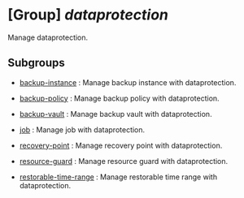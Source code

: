 # [Group] _dataprotection_

Manage dataprotection.

## Subgroups

- [backup-instance](/Commands/dataprotection/backup-instance/readme.md)
: Manage backup instance with dataprotection.

- [backup-policy](/Commands/dataprotection/backup-policy/readme.md)
: Manage backup policy with dataprotection.

- [backup-vault](/Commands/dataprotection/backup-vault/readme.md)
: Manage backup vault with dataprotection.

- [job](/Commands/dataprotection/job/readme.md)
: Manage job with dataprotection.

- [recovery-point](/Commands/dataprotection/recovery-point/readme.md)
: Manage recovery point with dataprotection.

- [resource-guard](/Commands/dataprotection/resource-guard/readme.md)
: Manage resource guard with dataprotection.

- [restorable-time-range](/Commands/dataprotection/restorable-time-range/readme.md)
: Manage restorable time range with dataprotection.
